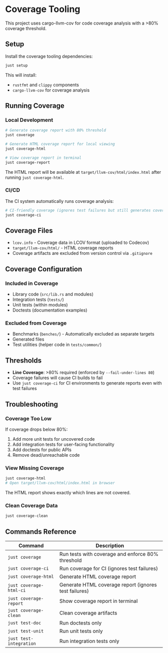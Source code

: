 # Coverage Tooling

This project uses cargo-llvm-cov for code coverage analysis with a >80% coverage threshold.

## Setup

Install the coverage tooling dependencies:

```bash
just setup
```

This will install:

- `rustfmt` and `clippy` components
- `cargo-llvm-cov` for coverage analysis

## Running Coverage

### Local Development

```bash
# Generate coverage report with 80% threshold
just coverage

# Generate HTML coverage report for local viewing
just coverage-html

# View coverage report in terminal
just coverage-report
```

The HTML report will be available at `target/llvm-cov/html/index.html` after running `just coverage-html`.

### CI/CD

The CI system automatically runs coverage analysis:

```bash
# CI-friendly coverage (ignores test failures but still generates coverage)
just coverage-ci
```

## Coverage Files

- `lcov.info` - Coverage data in LCOV format (uploaded to Codecov)
- `target/llvm-cov/html/` - HTML coverage reports
- Coverage artifacts are excluded from version control via `.gitignore`

## Coverage Configuration

### Included in Coverage

- Library code (`src/lib.rs` and modules)
- Integration tests (`tests/`)
- Unit tests (within modules)
- Doctests (documentation examples)

### Excluded from Coverage

- Benchmarks (`benches/`) - Automatically excluded as separate targets
- Generated files
- Test utilities (helper code in `tests/common/`)

## Thresholds

- **Line Coverage**: >80% required (enforced by `--fail-under-lines 80`)
- Coverage failures will cause CI builds to fail
- Use `just coverage-ci` for CI environments to generate reports even with test failures

## Troubleshooting

### Coverage Too Low

If coverage drops below 80%:

1. Add more unit tests for uncovered code
2. Add integration tests for user-facing functionality
3. Add doctests for public APIs
4. Remove dead/unreachable code

### View Missing Coverage

```bash
just coverage-html
# Open target/llvm-cov/html/index.html in browser
```

The HTML report shows exactly which lines are not covered.

### Clean Coverage Data

```bash
just coverage-clean
```

## Commands Reference

| Command                 | Description                                           |
| ----------------------- | ----------------------------------------------------- |
| `just coverage`         | Run tests with coverage and enforce 80% threshold     |
| `just coverage-ci`      | Run coverage for CI (ignores test failures)           |
| `just coverage-html`    | Generate HTML coverage report                         |
| `just coverage-html-ci` | Generate HTML coverage report (ignores test failures) |
| `just coverage-report`  | Show coverage report in terminal                      |
| `just coverage-clean`   | Clean coverage artifacts                              |
| `just test-doc`         | Run doctests only                                     |
| `just test-unit`        | Run unit tests only                                   |
| `just test-integration` | Run integration tests only                            |
